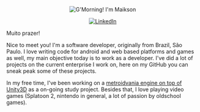 <p align="center">
<img src="![](img/GitCard_roundededges)" alt="G'Morning! I'm Maikson" />
</p>

<p align="center">
<a href="https://www.linkedin.com/in/maiksonmendes/">
<img src="https://img.shields.io/badge/-LinkedIn-%233781da" alt="LinkedIn"/></a> 
</p>

Muito prazer!

Nice to meet you! I'm a software developer, originally from Brazil, São Paulo. I love writing code for android and web based platforms and games as well, my main objective today is to work as a developer. I've did a lot of projects on the current enterprise I work on, here on my GitHub you can sneak peak some of these projects.

In my free time, I've been working on a [metroidvania engine on top of Unity3D](https://github.com/maiksonstrife/FoxTale) as a on-going study project. 
Besides that, I love playing video games (Splatoon 2, nintendo in general, a lot of passion by oldschool games).



